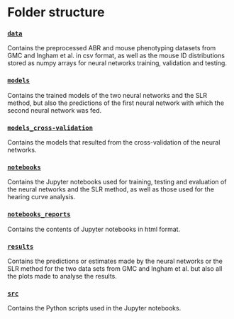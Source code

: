 # Folder structure

### [`data`](./data)
Contains the preprocessed ABR and mouse phenotyping datasets from GMC and Ingham et al. in csv format, as well as the mouse ID distributions stored as numpy arrays for neural networks training, validation and testing.

### [`models`](./models)
Contains the trained models of the two neural networks and the SLR method, but also the predictions of the first neural network with which the second neural network was fed. 

### [`models_cross-validation`](./models_cross-validation)
Contains the models that resulted from the cross-validation of the neural networks.

### [`notebooks`](./notebooks)
Contains the Jupyter notebooks used for training, testing and evaluation of the neural networks and the SLR method, as well as those used for the hearing curve analysis. 

### [`notebooks_reports`](./notebooks_reports)
Contains the contents of Jupyter notebooks in html format.

### [`results`](./results)
Contains the predictions or estimates made by the neural networks or the SLR method for the two data sets from GMC and Ingham et al. but also all the plots made to analyse the results.

### [`src`](./src)
Contains the Python scripts used in the Jupyter notebooks.